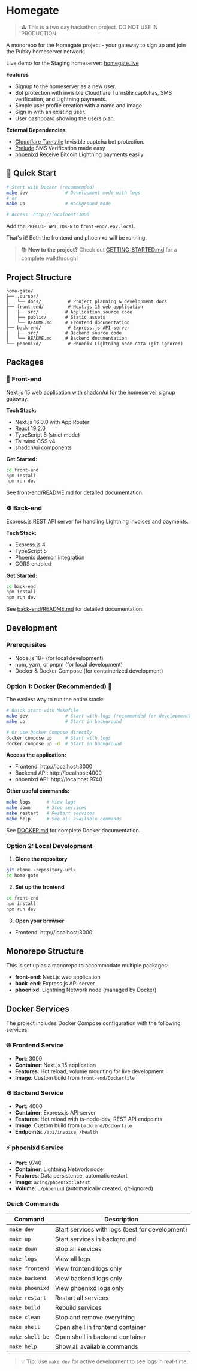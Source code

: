 # Homegate

> ⚠️ This is a two day hackathon project. DO NOT USE IN PRODUCTION.

A monorepo for the Homegate project - your gateway to sign up and join the Pubky homeserver network.

Live demo for the Staging homeserver: [homegate.live](https://homegate.live/)

**Features**
- Signup to the homeserver as a new user.
- Bot protection with invisible Cloudflare Turnstile captchas, SMS verification, and Lightning payments.
- Simple user profile creation with a name and image.
- Sign in with an existing user.
- User dashboard showing the users plan.


**External Dependencies**

- [Cloudflare Turnstile](https://www.cloudflare.com/en-gb/application-services/products/turnstile/) Invisible captcha bot protection.
- [Prelude](https://prelude.so/) SMS Verification made easy
- [phoenixd](https://github.com/ACINQ/phoenixd) Receive Bitcoin Lightning payments easily


## 🚀 Quick Start

```bash
# Start with Docker (recommended)
make dev              # Development mode with logs
# or
make up               # Background mode

# Access: http://localhost:3000
```

Add the `PRELUDE_API_TOKEN` to `front-end/.env.local`.

That's it! Both the frontend and phoenixd will be running.

> 📚 **New to the project?** Check out [GETTING_STARTED.md](./GETTING_STARTED.md) for a complete walkthrough!

## Project Structure

```
home-gate/
├── .cursor/
│   └── docs/          # Project planning & development docs
├── front-end/         # Next.js 15 web application
│   ├── src/          # Application source code
│   ├── public/       # Static assets
│   └── README.md     # Frontend documentation
├── back-end/          # Express.js API server
│   ├── src/          # Backend source code
│   └── README.md     # Backend documentation
└── phoenixd/          # Phoenix Lightning node data (git-ignored)
```

## Packages

### 🎨 Front-end
Next.js 15 web application with shadcn/ui for the homeserver signup gateway.

**Tech Stack:**
- Next.js 16.0.0 with App Router
- React 19.2.0
- TypeScript 5 (strict mode)
- Tailwind CSS v4
- shadcn/ui components

**Get Started:**
```bash
cd front-end
npm install
npm run dev
```

See [front-end/README.md](./front-end/README.md) for detailed documentation.

### ⚙️ Back-end
Express.js REST API server for handling Lightning invoices and payments.

**Tech Stack:**
- Express.js 4
- TypeScript 5
- Phoenix daemon integration
- CORS enabled

**Get Started:**
```bash
cd back-end
npm install
npm run dev
```

See [back-end/README.md](./back-end/README.md) for detailed documentation.

## Development

### Prerequisites
- Node.js 18+ (for local development)
- npm, yarn, or pnpm (for local development)
- Docker & Docker Compose (for containerized development)

### Option 1: Docker (Recommended) 🐳

The easiest way to run the entire stack:

```bash
# Quick start with Makefile
make dev              # Start with logs (recommended for development)
make up               # Start in background

# Or use Docker Compose directly
docker compose up     # Start with logs
docker compose up -d  # Start in background
```

**Access the application:**
- Frontend: http://localhost:3000
- Backend API: http://localhost:4000
- phoenixd API: http://localhost:9740

**Other useful commands:**
```bash
make logs      # View logs
make down      # Stop services
make restart   # Restart services
make help      # See all available commands
```

See [DOCKER.md](./DOCKER.md) for complete Docker documentation.

### Option 2: Local Development

1. **Clone the repository**
```bash
git clone <repository-url>
cd home-gate
```

2. **Set up the frontend**
```bash
cd front-end
npm install
npm run dev
```

3. **Open your browser**
- Frontend: http://localhost:3000

## Monorepo Structure

This is set up as a monorepo to accommodate multiple packages:
- **front-end**: Next.js web application
- **back-end**: Express.js API server
- **phoenixd**: Lightning Network node (managed by Docker)

## Docker Services

The project includes Docker Compose configuration with the following services:

### 🌐 Frontend Service
- **Port**: 3000
- **Container**: Next.js 15 application
- **Features**: Hot reload, volume mounting for live development
- **Image**: Custom build from `front-end/Dockerfile`

### ⚙️ Backend Service
- **Port**: 4000
- **Container**: Express.js API server
- **Features**: Hot reload with ts-node-dev, REST API endpoints
- **Image**: Custom build from `back-end/Dockerfile`
- **Endpoints**: `/api/invoice`, `/health`

### ⚡ phoenixd Service
- **Port**: 9740
- **Container**: Lightning Network node
- **Features**: Data persistence, automatic restart
- **Image**: `acinq/phoenixd:latest`
- **Volume**: `./phoenixd` (automatically created, git-ignored)

### Quick Commands

| Command | Description |
|---------|-------------|
| `make dev` | Start services with logs (best for development) |
| `make up` | Start services in background |
| `make down` | Stop all services |
| `make logs` | View all logs |
| `make frontend` | View frontend logs only |
| `make backend` | View backend logs only |
| `make phoenixd` | View phoenixd logs only |
| `make restart` | Restart all services |
| `make build` | Rebuild services |
| `make clean` | Stop and remove everything |
| `make shell` | Open shell in frontend container |
| `make shell-be` | Open shell in backend container |
| `make help` | Show all available commands |

> 💡 **Tip**: Use `make dev` for active development to see logs in real-time.

